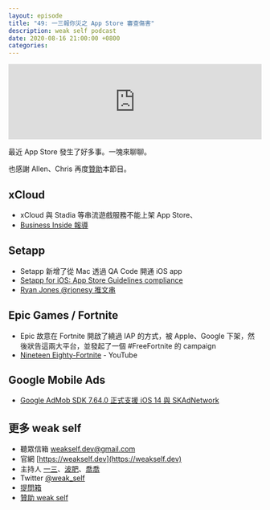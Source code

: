 ```yaml
---
layout: episode
title: "49: 一三報你災之 App Store 審查傷害"
description: weak self podcast
date: 2020-08-16 21:00:00 +0800
categories: 
---
```

<iframe src="https://www.listennotes.com/embedded/e/d894b5299946427689f2874432728999/" width="100%" style="width: 1px; min-width: 100%;" frameborder="0" scrolling="no" loading="lazy"></iframe>

最近 App Store 發生了好多事。一塊來聊聊。

也感謝 Allen、Chris 再度[贊助](https://weakself.dev/#donation)本節目。

## xCloud
- xCloud 與 Stadia 等串流遊戲服務不能上架 App Store、
- [Business Inside 報導](https://www.businessinsider.com/apple-explains-why-xbox-game-pass-is-not-on-iphone-2020-8)

## Setapp

- Setapp 新增了從 Mac 透過 QA Code 開通 iOS app
- [Setapp for iOS: App Store Guidelines compliance](https://setapp.com/news/setapp-for-ios-app-store-guidelines-compliance)
- [Ryan Jones @rjonesy 推文串](https://twitter.com/rjonesy/status/1293247298470924288?s=20) 

## Epic Games / Fortnite

- Epic 故意在 Fortnite 開啟了繞過 IAP 的方式，被 Apple、Google 下架，然後狀告這兩大平台，並發起了一個 #FreeFortnite 的 campaign
- [Nineteen Eighty-Fortnite](https://www.youtube.com/watch?v=euiSHuaw6Q4) - YouTube

## Google Mobile Ads

- [Google AdMob SDK 7.64.0 正式支援 iOS 14 與 SKAdNetwork](https://developers.google.com/admob/ios/rel-notes)

## 更多 weak self

* 聽眾信箱 [weakself.dev@gmail.com](mailto:weakself.dev@gmail.com)
* 官網 [https://weakself.dev](https://weakself.dev)
* 主持人 [一三](https://twitter.com/ethanhuang13)、[波肥](https://twitter.com/PofatTseng)、[喬喬](https://twitter.com/joe_trash_talk)
* Twitter [@weak_self](https://twitter.com/weak_self)
* [提問箱](https://peing.net/zh-TW/weak_self)
* [贊助 weak self](https://weakself.dev/#donation)
